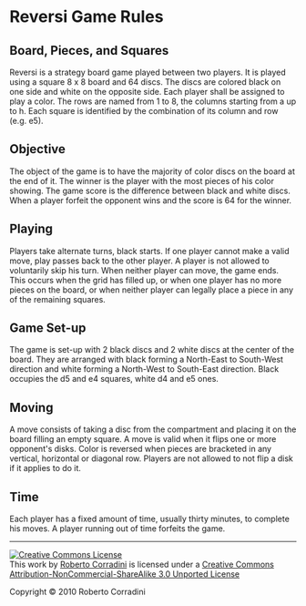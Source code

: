 
Reversi Game Rules
==================

Board, Pieces, and Squares
--------------------------
Reversi is a strategy board game played between two players. It is played using a square 8 x 8 board and 64 discs. The discs are colored black on one side and white on the opposite side. Each player shall be assigned to play a color.
The rows are named from 1 to 8, the columns starting from a up to h. Each square is identified by the combination of its column and row (e.g. e5).

Objective
--------------
The object of the game is to have the majority of color discs on the board at the end of it. The winner is the player with the most pieces of his color showing.
The game score is the difference between black and white discs. When a player forfeit the opponent wins and the score is 64 for the winner.

Playing
------------
Players take alternate turns, black starts. If one player cannot make a valid move, play passes back to the other player. A player is not allowed to voluntarily skip his turn. When neither player can move, the game ends. This occurs when the grid has filled up, or when one player has no more pieces on the board, or when neither player can legally place a piece in any of the remaining squares.

Game Set-up
-----------
The game is set-up with 2 black discs and 2 white discs at the center of the board. They are arranged with black forming a North-East to South-West direction and white forming a North-West to South-East direction. Black occupies the d5 and e4 squares, white d4 and e5 ones.

Moving
------
A move consists of taking a disc from the compartment and placing it on the board filling an empty square. A move is valid when it flips one or more opponent's disks. Color is reversed when pieces are bracketed in any vertical, horizontal or diagonal row. Players are not allowed to not flip a disk if it applies to do it.

Time
----
Each player has a fixed amount of time, usually thirty minutes, to complete his moves. A player running out of time forfeits the game.



---

<a rel="license" href="http://creativecommons.org/licenses/by-nc-sa/3.0/"><img alt="Creative Commons License" style="border-width:0" src="http://i.creativecommons.org/l/by-nc-sa/3.0/80x15.png"/></a><br/> This <span xmlns:dc="http://purl.org/dc/elements/1.1/" href="http://purl.org/dc/dcmitype/Text" rel="dc:type">work</span> by <a xmlns:cc="http://creativecommons.org/ns#" property="cc:attributionName" rel="cc:attributionURL" href="http://github.com/rcrr">Roberto Corradini</a> is licensed under a <a rel="license" href="http://creativecommons.org/licenses/by-nc-sa/3.0/">Creative Commons Attribution-NonCommercial-ShareAlike 3.0 Unported License</a>

<div class="footer">
 Copyright &copy; 2010 Roberto Corradini
</div>